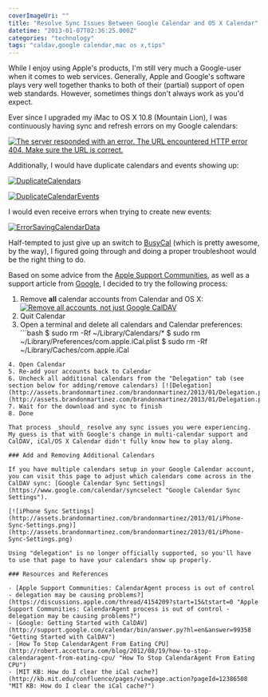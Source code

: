```yaml
---
coverImageUri: ""
title: "Resolve Sync Issues Between Google Calendar and OS X Calendar"
datetime: "2013-01-07T02:36:25.000Z"
categories: "technology"
tags: "caldav,google calendar,mac os x,tips"
---
```


While I enjoy using Apple's products, I'm still very much a Google-user when it comes to web services. Generally, Apple and Google's software plays very well together thanks to both of their (partial) support of open web standards. However, sometimes things don't always work as you'd expect.

Ever since I upgraded my iMac to OS X 10.8 (Mountain Lion), I was continuously having sync and refresh errors on my Google calendars:

[![](http://assets.brandonmartinez.com/brandonmartinez/2012/11/ServerRespondedWithError.png "The server responded with an error. The URL encountered HTTP error 404. Make sure the URL is correct.")](http://assets.brandonmartinez.com/brandonmartinez/2012/11/ServerRespondedWithError.png)

Additionally, I would have duplicate calendars and events showing up:

[![](http://assets.brandonmartinez.com/brandonmartinez/2012/11/DuplicateCalendars.png "DuplicateCalendars")](http://assets.brandonmartinez.com/brandonmartinez/2012/11/DuplicateCalendars.png)

[![](http://assets.brandonmartinez.com/brandonmartinez/2012/11/DuplicateCalendarEvents.png "DuplicateCalendarEvents")](http://assets.brandonmartinez.com/brandonmartinez/2012/11/DuplicateCalendarEvents.png)

I would even receive errors when trying to create new events:

[![](http://assets.brandonmartinez.com/brandonmartinez/2012/11/ErrorSavingCalendarData.png "ErrorSavingCalendarData")](http://assets.brandonmartinez.com/brandonmartinez/2012/11/ErrorSavingCalendarData.png)

Half-tempted to just give up an switch to [BusyCal](http://www.busycal.com "BusyCal") (which is pretty awesome, by the way), I figured going through and doing a proper troubleshoot would be the right thing to do.

Based on some advice from the [Apple Support Communities](https://discussions.apple.com/thread/4154209?start=15&tstart=0 "Apple Support Communities: CalendarAgent process is out of control - delegation may be causing problems?"), as well as a support article from [Google](http://support.google.com/calendar/bin/answer.py?hl=en&answer=99358 "Get Started with CalDAV "), I decided to try the following process:

1. Remove **all** calendar accounts from Calendar and OS X: [![](http://assets.brandonmartinez.com/brandonmartinez/2012/11/RemoveAllAccounts.png "Remove all accounts, not just Google CalDAV")](http://assets.brandonmartinez.com/brandonmartinez/2012/11/RemoveAllAccounts.png)
2. Quit Calendar
3. Open a terminal and delete all calendars and Calendar preferences: ```bash
$ sudo rm -Rf ~/Library/Calendars/\* $ sudo rm ~/Library/Preferences/com.apple.iCal.plist $ sudo rm -Rf ~/Library/Caches/com.apple.iCal
```
4. Open Calendar
5. Re-add your accounts back to Calendar
6. Uncheck all additional calendars from the "Delegation" tab (see section below for adding/remove calendars) [![Delegation](http://assets.brandonmartinez.com/brandonmartinez/2013/01/Delegation.png)](http://assets.brandonmartinez.com/brandonmartinez/2013/01/Delegation.png)
7. Wait for the download and sync to finish
8. Done

That process _should_ resolve any sync issues you were experiencing. My guess is that with Google's change in multi-calendar support and CalDAV, iCal/OS X Calendar didn't fully know how to play along.

### Add and Removing Additional Calendars

If you have multiple calendars setup in your Google Calendar account, you can visit this page to adjust which calendars come across in the CalDAV sync: [Google Calendar Sync Settings](https://www.google.com/calendar/syncselect "Google Calendar Sync Settings").

[![iPhone Sync Settings](http://assets.brandonmartinez.com/brandonmartinez/2013/01/iPhone-Sync-Settings.png)](http://assets.brandonmartinez.com/brandonmartinez/2013/01/iPhone-Sync-Settings.png)

Using "delegation" is no longer officially supported, so you'll have to use that page to have your calendars show up properly.

### Resources and References

- [Apple Support Communities: CalendarAgent process is out of control - delegation may be causing problems?](https://discussions.apple.com/thread/4154209?start=15&tstart=0 "Apple Support Communities: CalendarAgent process is out of control - delegation may be causing problems?")
- [Google: Getting Started with CalDAV](http://support.google.com/calendar/bin/answer.py?hl=en&answer=99358 "Getting Started with CalDAV")
- [How To Stop CalendarAgent From Eating CPU](http://robert.accettura.com/blog/2012/08/19/how-to-stop-calendaragent-from-eating-cpu/ "How To Stop CalendarAgent From Eating CPU")
- [MIT KB: How do I clear the iCal cache?](http://kb.mit.edu/confluence/pages/viewpage.action?pageId=12386508 "MIT KB: How do I clear the iCal cache?")
